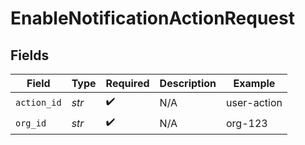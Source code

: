 # EnableNotificationActionRequest


## Fields

| Field              | Type               | Required           | Description        | Example            |
| ------------------ | ------------------ | ------------------ | ------------------ | ------------------ |
| `action_id`        | *str*              | :heavy_check_mark: | N/A                | user-action        |
| `org_id`           | *str*              | :heavy_check_mark: | N/A                | org-123            |